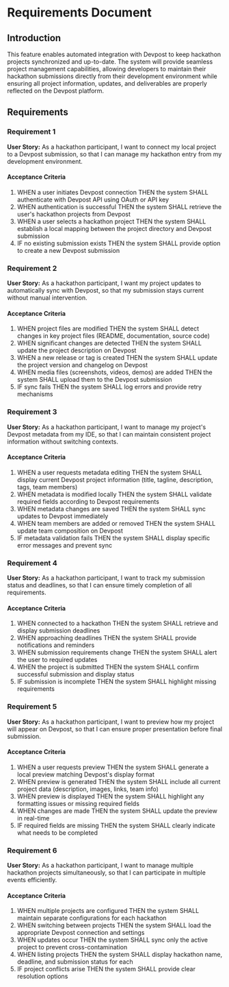 # Requirements Document

## Introduction

This feature enables automated integration with Devpost to keep hackathon projects synchronized and up-to-date. The system will provide seamless project management capabilities, allowing developers to maintain their hackathon submissions directly from their development environment while ensuring all project information, updates, and deliverables are properly reflected on the Devpost platform.

## Requirements

### Requirement 1

**User Story:** As a hackathon participant, I want to connect my local project to a Devpost submission, so that I can manage my hackathon entry from my development environment.

#### Acceptance Criteria

1. WHEN a user initiates Devpost connection THEN the system SHALL authenticate with Devpost API using OAuth or API key
2. WHEN authentication is successful THEN the system SHALL retrieve the user's hackathon projects from Devpost
3. WHEN a user selects a hackathon project THEN the system SHALL establish a local mapping between the project directory and Devpost submission
4. IF no existing submission exists THEN the system SHALL provide option to create a new Devpost submission

### Requirement 2

**User Story:** As a hackathon participant, I want my project updates to automatically sync with Devpost, so that my submission stays current without manual intervention.

#### Acceptance Criteria

1. WHEN project files are modified THEN the system SHALL detect changes in key project files (README, documentation, source code)
2. WHEN significant changes are detected THEN the system SHALL update the project description on Devpost
3. WHEN a new release or tag is created THEN the system SHALL update the project version and changelog on Devpost
4. WHEN media files (screenshots, videos, demos) are added THEN the system SHALL upload them to the Devpost submission
5. IF sync fails THEN the system SHALL log errors and provide retry mechanisms

### Requirement 3

**User Story:** As a hackathon participant, I want to manage my project's Devpost metadata from my IDE, so that I can maintain consistent project information without switching contexts.

#### Acceptance Criteria

1. WHEN a user requests metadata editing THEN the system SHALL display current Devpost project information (title, tagline, description, tags, team members)
2. WHEN metadata is modified locally THEN the system SHALL validate required fields according to Devpost requirements
3. WHEN metadata changes are saved THEN the system SHALL sync updates to Devpost immediately
4. WHEN team members are added or removed THEN the system SHALL update team composition on Devpost
5. IF metadata validation fails THEN the system SHALL display specific error messages and prevent sync

### Requirement 4

**User Story:** As a hackathon participant, I want to track my submission status and deadlines, so that I can ensure timely completion of all requirements.

#### Acceptance Criteria

1. WHEN connected to a hackathon THEN the system SHALL retrieve and display submission deadlines
2. WHEN approaching deadlines THEN the system SHALL provide notifications and reminders
3. WHEN submission requirements change THEN the system SHALL alert the user to required updates
4. WHEN the project is submitted THEN the system SHALL confirm successful submission and display status
5. IF submission is incomplete THEN the system SHALL highlight missing requirements

### Requirement 5

**User Story:** As a hackathon participant, I want to preview how my project will appear on Devpost, so that I can ensure proper presentation before final submission.

#### Acceptance Criteria

1. WHEN a user requests preview THEN the system SHALL generate a local preview matching Devpost's display format
2. WHEN preview is generated THEN the system SHALL include all current project data (description, images, links, team info)
3. WHEN preview is displayed THEN the system SHALL highlight any formatting issues or missing required fields
4. WHEN changes are made THEN the system SHALL update the preview in real-time
5. IF required fields are missing THEN the system SHALL clearly indicate what needs to be completed

### Requirement 6

**User Story:** As a hackathon participant, I want to manage multiple hackathon projects simultaneously, so that I can participate in multiple events efficiently.

#### Acceptance Criteria

1. WHEN multiple projects are configured THEN the system SHALL maintain separate configurations for each hackathon
2. WHEN switching between projects THEN the system SHALL load the appropriate Devpost connection and settings
3. WHEN updates occur THEN the system SHALL sync only the active project to prevent cross-contamination
4. WHEN listing projects THEN the system SHALL display hackathon name, deadline, and submission status for each
5. IF project conflicts arise THEN the system SHALL provide clear resolution options